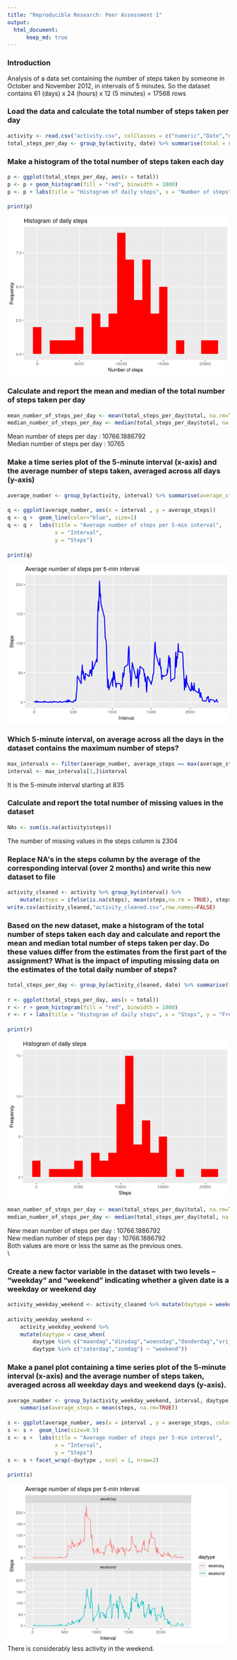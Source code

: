 ```yaml
---
title: "Reproducible Research: Peer Assessment 1"
output: 
  html_document:
      keep_md: true
---
```




### Introduction

Analysis of a data set containing the number of steps taken
by someone in October and November 2012, in intervals of 5 minutes.
So the dataset contains 61 (days) x 24 (hours) x 12 (5 minutes) = 17568 rows


### Load the data and calculate the total number of steps taken per day


```r
activity <- read.csv("activity.csv", colClasses = c("numeric","Date","numeric"))
total_steps_per_day <- group_by(activity, date) %>% summarise(total = sum(steps, na.rm = FALSE))
```

### Make a histogram of the total number of steps taken each day


```r
p <- ggplot(total_steps_per_day, aes(x = total)) 
p <- p + geom_histogram(fill = "red", binwidth = 1000) 
p <- p + labs(title = "Histogram of daily steps", x = "Number of steps", y = "Frequency") 

print(p)
```

![](PA1_template_files/figure-html/histogram1-1.png)<!-- -->

### Calculate and report the mean and median of the total number of steps taken per day


```r
mean_number_of_steps_per_day <- mean(total_steps_per_day$total, na.rm=TRUE) 
median_number_of_steps_per_day <- median(total_steps_per_day$total, na.rm=TRUE)
```
Mean number of steps per day : 10766.1886792  \
Median number of steps per day : 10765


### Make a time series plot of the 5-minute interval (x-axis) and the average number of steps taken, averaged across all days (y-axis)


```r
average_number <- group_by(activity, interval) %>% summarise(average_steps = mean(steps, na.rm=TRUE))

q <- ggplot(average_number, aes(x = interval , y = average_steps)) 
q <- q +  geom_line(color="blue", size=1) 
q <- q +  labs(title = "Average number of steps per 5-min interval", 
               x = "Interval", 
               y = "Steps")

print(q)
```

![](PA1_template_files/figure-html/timeseries1-1.png)<!-- -->

### Which 5-minute interval, on average across all the days in the dataset contains the maximum number of steps?


```r
max_intervals <- filter(average_number, average_steps == max(average_steps))
interval <- max_intervals[1,]$interval
```
It is the 5-minute interval starting at 835

### Calculate and report the total number of missing values in the dataset 

```r
NAs <- sum(is.na(activity$steps))
```
The number of missing values in the steps column is 2304

### Replace NA's in the steps column by the average of the corresponding interval (over 2 months) and write this new dataset to file

```r
activity_cleaned <- activity %>% group_by(interval) %>% 
    mutate(steps = ifelse(is.na(steps), mean(steps,na.rm = TRUE), steps))
write.csv(activity_cleaned,"activity_cleaned.csv",row.names=FALSE)
```

### Based on the new dataset, make a histogram of the total number of steps taken each day and calculate and report the mean and median total number of steps taken per day. Do these values differ from the estimates from the first part of the assignment? What is the impact of imputing missing data on the estimates of the total daily number of steps?


```r
total_steps_per_day <- group_by(activity_cleaned, date) %>% summarise(total = sum(steps, na.rm = TRUE))

r <- ggplot(total_steps_per_day, aes(x = total)) 
r <- r + geom_histogram(fill = "red", binwidth = 1000) 
r <- r + labs(title = "Histogram of daily steps", x = "Steps", y = "Frequency") 

print(r)
```

![](PA1_template_files/figure-html/histogram2-1.png)<!-- -->

```r
mean_number_of_steps_per_day <- mean(total_steps_per_day$total, na.rm=TRUE)
median_number_of_steps_per_day <- median(total_steps_per_day$total, na.rm=TRUE)
```
New mean number of steps per day : 10766.1886792  \
New median number of steps per day : 10766.1886792\
Both values are more or less the same as the previous ones.\
\

### Create a new factor variable in the dataset with two levels – “weekday” and “weekend” indicating whether a given date is a weekday or weekend day


```r
activity_weekday_weekend <- activity_cleaned %>% mutate(daytype = weekdays(date))

activity_weekday_weekend <-
    activity_weekday_weekend %>%
    mutate(daytype = case_when(
        daytype %in% c("maandag","dinsdag","woensdag","donderdag","vrijdag") ~ "weekday", 
        daytype %in% c("zaterdag","zondag") ~ "weekend"))
```

### Make a panel plot containing a time series plot of the 5-minute interval (x-axis) and the average number of steps taken, averaged across all weekday days and weekend days (y-axis).


```r
average_number <- group_by(activity_weekday_weekend, interval, daytype) %>% 
    summarise(average_steps = mean(steps, na.rm=TRUE))

s <- ggplot(average_number, aes(x = interval , y = average_steps, color = daytype)) 
s <- s +  geom_line(size=0.5) 
s <- s +  labs(title = "Average number of steps per 5-min interval", 
               x = "Interval", 
               y = "Steps")
s <- s + facet_wrap(~daytype , ncol = 1, nrow=2)

print(s)
```

![](PA1_template_files/figure-html/panelplot-1.png)<!-- -->
\
There is considerably less activity in the weekend.

